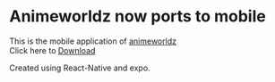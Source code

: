 # Animeworldz now ports to mobile

This is the mobile application of [animeworldz](https://github.com/Dovakiin0/animeworldz)  
Click here to [Download](https://github.com/Dovakiin0/animeworldz-mobile/releases/download/2.0.0/animeworldz-signed.apk)   

Created using React-Native and expo.
